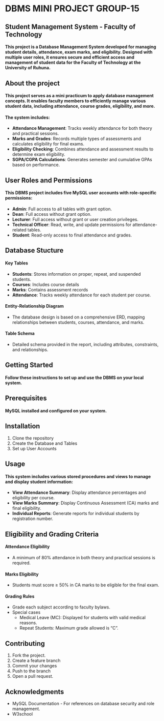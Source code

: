 # DBMS MINI PROJECT GROUP-15

## Student Management System - Faculty of Technology

#### This project is a Database Management System developed for managing student details, attendance, exam marks, and eligibility. Designed with multiple user roles, it ensures secure and efficient access and management of student data for the Faculty of Technology at the University of Ruhuna.

## About the project

#### This project serves as a mini practicum to apply database management concepts. It enables faculty members to efficiently manage various student data, including attendance, course grades, eligibility, and more.

#### The system includes:
* **Attendance Management**: Tracks weekly attendance for both theory and practical sessions.
* **Marks and Grades**: Records multiple types of assessments and calculates eligibility for final exams.
* **Eligibility Checking**: Combines attendance and assessment results to determine exam eligibility.
* **SGPA/CGPA Calculations**: Generates semester and cumulative GPAs based on performance.

## User Roles and Permissions
#### This DBMS project includes five MySQL user accounts with role-specific permissions:
* **Admin**: Full access to all tables with grant option.
* **Dean**: Full access without grant option.
* **Lecturer**: Full access without grant or user creation privileges.
* **Technical Officer**: Read, write, and update permissions for attendance-related tables.
* **Student**: Read-only access to final attendance and grades.
 
## Database Stucture
#### Key Tables
* **Students**: Stores information on proper, repeat, and suspended students.
* **Courses**: Includes course details
* **Marks**: Contains assessment records
* **Attendance**: Tracks weekly attendance for each student per course.

#### Entity-Relationship Diagram
* The database design is based on a comprehensive ERD, mapping relationships between students, courses, attendance, and marks.
#### Table Schema
* Detailed schema provided in the report, including attributes, constraints, and relationships.

## Getting Started
#### Follow these instructions to set up and use the DBMS on your local system.
## Prerequisites
#### MySQL installed and configured on your system.

## Installation
1. Clone the repository
1. Create the Database and Tables
1. Set up User Accounts

## Usage
#### This system includes various stored procedures and views to manage and display student information:
* **View Attendance Summary**: Display attendance percentages and eligibility per course.
* **View Marks Summary**: Display Continuous Assessment (CA) marks and final eligibility.
* **Individual Reports**: Generate reports for individual students by registration number.

## Eligibility and Grading Criteria
#### Attendance Eligibility
* A minimum of 80% attendance in both theory and practical sessions is required.
#### Marks Eligibility
* Students must score ≥ 50% in CA marks to be eligible for the final exam.
#### Grading Rules
* Grade each subject according to faculty bylaws.
* Special cases
    * Medical Leave (MC): Displayed for students with valid medical reasons.
    * Repeat Students: Maximum grade allowed is “C”.

## Contributing
1. Fork the project.
1. Create a feature branch
1. Commit your changes
1. Push to the branch
1. Open a pull request.

## Acknowledgments
* MySQL Documentation - For references on database security and role management.
* W3school

